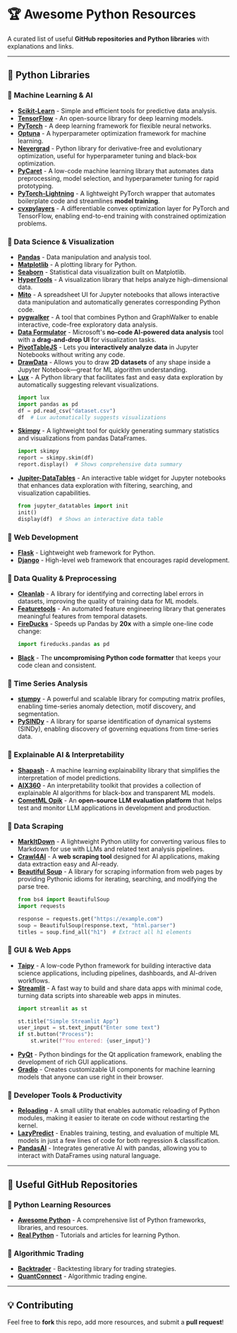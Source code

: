 # 🏆 Awesome Python Resources

A curated list of useful **GitHub repositories and Python libraries** with explanations and links.

---

## 🚀 Python Libraries

### 🔹 Machine Learning & AI
- [**Scikit-Learn**](https://github.com/scikit-learn/scikit-learn) - Simple and efficient tools for predictive data analysis.
- [**TensorFlow**](https://github.com/tensorflow/tensorflow) - An open-source library for deep learning models.
- [**PyTorch**](https://github.com/pytorch/pytorch) - A deep learning framework for flexible neural networks.
- [**Optuna**](https://github.com/optuna/optuna) - A hyperparameter optimization framework for machine learning.
- [**Nevergrad**](https://github.com/facebookresearch/nevergrad) - Python library for derivative-free and evolutionary optimization, useful for hyperparameter tuning and black-box optimization.
- [**PyCaret**](https://github.com/pycaret/pycaret) - A low-code machine learning library that automates data preprocessing, model selection, and hyperparameter tuning for rapid prototyping.
- [**PyTorch-Lightning**](https://github.com/Lightning-AI/lightning) - A lightweight PyTorch wrapper that automates boilerplate code and streamlines **model training**.
- [**cvxpylayers**](https://github.com/cvxgrp/cvxpylayers) - A differentiable convex optimization layer for PyTorch and TensorFlow, enabling end-to-end training with constrained optimization problems.

### 🔹 Data Science & Visualization
- [**Pandas**](https://github.com/pandas-dev/pandas) - Data manipulation and analysis tool.
- [**Matplotlib**](https://github.com/matplotlib/matplotlib) - A plotting library for Python.
- [**Seaborn**](https://github.com/mwaskom/seaborn) - Statistical data visualization built on Matplotlib.
- [**HyperTools**](https://github.com/ContextLab/hypertools) - A visualization library that helps analyze high-dimensional data.
- [**Mito**](https://github.com/mito-ds/mito) - A spreadsheet UI for Jupyter notebooks that allows interactive data manipulation and automatically generates corresponding Python code.
- [**pygwalker**](https://github.com/Kanaries/pygwalker) - A tool that combines Python and GraphWalker to enable interactive, code-free exploratory data analysis.
- [**Data Formulator**](https://github.com/microsoft/data-formulator) - Microsoft's **no-code AI-powered data analysis** tool with a **drag-and-drop UI** for visualization tasks.
- [**PivotTableJS**](https://github.com/nicolaskruchten/pivottable) - Lets you **interactively analyze data** in Jupyter Notebooks without writing any code.
- [**DrawData**](https://github.com/koaning/drawdata) - Allows you to draw **2D datasets** of any shape inside a Jupyter Notebook—great for ML algorithm understanding.
- [**Lux**](https://github.com/lux-org/lux) - A Python library that facilitates fast and easy data exploration by automatically suggesting relevant visualizations.
  ```python
  import lux
  import pandas as pd
  df = pd.read_csv("dataset.csv")
  df  # Lux automatically suggests visualizations
  ```
- [**Skimpy**](https://github.com/aeturnum/skimpy) - A lightweight tool for quickly generating summary statistics and visualizations from pandas DataFrames.
  ```python
  import skimpy
  report = skimpy.skim(df)
  report.display()  # Shows comprehensive data summary
  ```
- [**Jupiter-DataTables**](https://github.com/jupyter-datatables/jupyter-datatables) - An interactive table widget for Jupyter notebooks that enhances data exploration with filtering, searching, and visualization capabilities.
  ```python
  from jupyter_datatables import init
  init()
  display(df)  # Shows an interactive data table
  ```

### 🔹 Web Development
- [**Flask**](https://github.com/pallets/flask) - Lightweight web framework for Python.
- [**Django**](https://github.com/django/django) - High-level web framework that encourages rapid development.

### 🔹 Data Quality & Preprocessing
- [**Cleanlab**](https://github.com/cleanlab/cleanlab) - A library for identifying and correcting label errors in datasets, improving the quality of training data for ML models.
- [**Featuretools**](https://github.com/alteryx/featuretools) - An automated feature engineering library that generates meaningful features from temporal datasets.
- [**FireDucks**](https://fireducks-dev.github.io/) - Speeds up Pandas by **20x** with a simple one-line code change:
  ```python
  import fireducks.pandas as pd
  ```
- [**Black**](https://github.com/psf/black) - The **uncompromising Python code formatter** that keeps your code clean and consistent.


### 🔹 Time Series Analysis
- [**stumpy**](https://lnkd.in/eX5YJEA3) - A powerful and scalable library for computing matrix profiles, enabling time-series anomaly detection, motif discovery, and segmentation.
- [**PySINDy**](https://lnkd.in/etB7Stsd) - A library for sparse identification of dynamical systems (SINDy), enabling discovery of governing equations from time-series data.

### 🔹 Explainable AI & Interpretability
- [**Shapash**](https://github.com/MAIF/shapash) - A machine learning explainability library that simplifies the interpretation of model predictions.
- [**AIX360**](https://github.com/Trusted-AI/AIX360) - An interpretability toolkit that provides a collection of explainable AI algorithms for black-box and transparent ML models.
- [**CometML Opik**](https://github.com/comet-ml/opik) - An **open-source LLM evaluation platform** that helps test and monitor LLM applications in development and production.

### 🔹 Data Scraping
- [**MarkItDown**](https://github.com/microsoft/markitdown) - A lightweight Python utility for converting various files to Markdown for use with LLMs and related text analysis pipelines.
- [**Crawl4AI**](https://github.com/unclecode/crawl4ai) - A **web scraping tool** designed for AI applications, making data extraction easy and AI-ready.
- [**Beautiful Soup**](https://github.com/wention/BeautifulSoup4) - A library for scraping information from web pages by providing Pythonic idioms for iterating, searching, and modifying the parse tree.
  ```python
  from bs4 import BeautifulSoup
  import requests
  
  response = requests.get("https://example.com")
  soup = BeautifulSoup(response.text, "html.parser")
  titles = soup.find_all("h1")  # Extract all h1 elements
  ```

### 🔹 GUI & Web Apps
- [**Taipy**](https://github.com/Avaiga/taipy) - A low-code Python framework for building interactive data science applications, including pipelines, dashboards, and AI-driven workflows.
- [**Streamlit**](https://github.com/streamlit/streamlit) - A fast way to build and share data apps with minimal code, turning data scripts into shareable web apps in minutes.
  ```python
  import streamlit as st
  
  st.title("Simple Streamlit App")
  user_input = st.text_input("Enter some text")
  if st.button("Process"):
      st.write(f"You entered: {user_input}")
  ```
- [**PyQt**](https://github.com/PyQt5/PyQt) - Python bindings for the Qt application framework, enabling the development of rich GUI applications.
- [**Gradio**](https://github.com/gradio-app/gradio) - Creates customizable UI components for machine learning models that anyone can use right in their browser.

### 🔹 Developer Tools & Productivity
- [**Reloading**](https://github.com/julvo/reloading) - A small utility that enables automatic reloading of Python modules, making it easier to iterate on code without restarting the kernel.
- [**LazyPredict**](https://github.com/shankarpandala/lazypredict) - Enables training, testing, and evaluation of multiple ML models in just a few lines of code for both regression & classification.
- [**PandasAI**](https://github.com/gventuri/pandas-ai) - Integrates generative AI with pandas, allowing you to interact with DataFrames using natural language.

---

## 🌟 Useful GitHub Repositories

### 🔹 Python Learning Resources
- [**Awesome Python**](https://github.com/vinta/awesome-python) - A comprehensive list of Python frameworks, libraries, and resources.
- [**Real Python**](https://github.com/realpython) - Tutorials and articles for learning Python.

### 🔹 Algorithmic Trading
- [**Backtrader**](https://github.com/mementum/backtrader) - Backtesting library for trading strategies.
- [**QuantConnect**](https://github.com/QuantConnect/Lean) - Algorithmic trading engine.

---

## 💡 Contributing
Feel free to **fork** this repo, add more resources, and submit a **pull request**!
